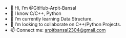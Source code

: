 - 👋 Hi, I’m @GitHub-Arpit-Bansal
- 👀 I know C/C++, Python
- 🌱 I’m currently learning Data Structure.
- 💞️ I’m looking to collaborate on C++/Python Projects.
- 📫 Connect me: arpitbansal2304@gmail.com

<!---
GitHub-Arpit-Bansal/GitHub-Arpit-Bansal is a ✨ special ✨ repository because its `README.md` (this file) appears on your GitHub profile.
You can click the Preview link to take a look at your changes.
--->
